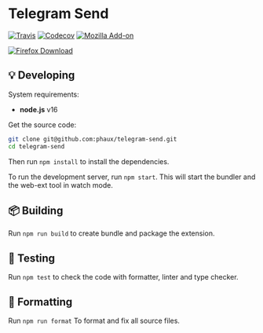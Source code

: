 # Telegram Send

[![Travis](https://img.shields.io/travis/phaux/telegram-send)](https://travis-ci.org/phaux/telegram-send)
[![Codecov](https://img.shields.io/codecov/c/gh/phaux/telegram-send)](https://codecov.io/gh/phaux/telegram-send)
[![Mozilla Add-on](https://img.shields.io/amo/users/telegram-send?color=orange&logo=mozilla-firefox)](https://addons.mozilla.org/en-US/firefox/addon/telegram-send/)

[![Firefox Download](./firefox-badge.png)](https://addons.mozilla.org/en-US/firefox/addon/telegram-send/)

## 💡 Developing

System requirements:

- **node.js** v16

Get the source code:

```sh
git clone git@github.com:phaux/telegram-send.git
cd telegram-send
```

Then run `npm install` to install the dependencies.

To run the development server, run `npm start`. This will start the bundler and the web-ext tool in watch mode.

## 📦 Building

Run `npm run build` to create bundle and package the extension.

## 🔎 Testing

Run `npm test` to check the code with formatter, linter and type checker.

## 💅 Formatting

Run `npm run format` To format and fix all source files.
